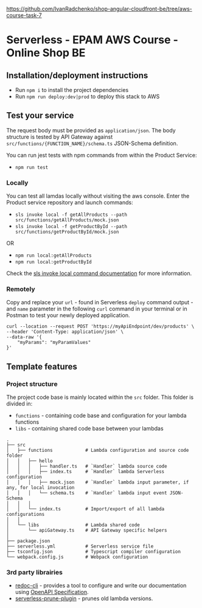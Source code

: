 https://github.com/IvanRadchenko/shop-angular-cloudfront-be/tree/aws-course-task-7




# Serverless - EPAM AWS Course - Online Shop BE

## Installation/deployment instructions

- Run `npm i` to install the project dependencies
- Run `npm run deploy:dev|prod` to deploy this stack to AWS

## Test your service

The request body must be provided as `application/json`.
The body structure is tested by API Gateway against `src/functions/{FUNCTION_NAME}/schema.ts` JSON-Schema definition.

You can run jest tests with npm commands from within the Product Service:

- `npm run test`

### Locally

You can test all lamdas locally without visiting the aws console. Enter the Product service repository and launch commands:

- `sls invoke local -f getAllProducts --path src/functions/getAllProducts/mock.json`
- `sls invoke local -f getProductById --path src/functions/getProductById/mock.json`

OR

- `npm run local:getAllProducts`
- `npm run local:getProductById`

Check the [sls invoke local command documentation](https://www.serverless.com/framework/docs/providers/aws/cli-reference/invoke-local/) for more information.

### Remotely

Copy and replace your `url` - found in Serverless `deploy` command output - and `name` parameter in the following `curl` command in your terminal or in Postman to test your newly deployed application.

```
curl --location --request POST 'https://myApiEndpoint/dev/products' \
--header 'Content-Type: application/json' \
--data-raw '{
    "myParams": "myParamValues"
}'
```

## Template features

### Project structure

The project code base is mainly located within the `src` folder. This folder is divided in:

- `functions` - containing code base and configuration for your lambda functions
- `libs` - containing shared code base between your lambdas

```
.
├── src
│   ├── functions            # Lambda configuration and source code folder
│   │   ├── hello
│   │   │   ├── handler.ts   # `Handler` lambda source code
│   │   │   ├── index.ts     # `Handler` lambda Serverless configuration
│   │   │   ├── mock.json    # `Handler` lambda input parameter, if any, for local invocation
│   │   │   └── schema.ts    # `Handler` lambda input event JSON-Schema
│   │   │
│   │   └── index.ts         # Import/export of all lambda configurations
│   │
│   └── libs                 # Lambda shared code
│       └── apiGateway.ts    # API Gateway specific helpers
│
├── package.json
├── serverless.yml           # Serverless service file
├── tsconfig.json            # Typescript compiler configuration
└── webpack.config.js        # Webpack configuration
```

### 3rd party librairies

- [redoc-cli](https://github.com/Redocly/redoc) - provides a tool to configure and write our documentation using [OpenAPI Specification](https://swagger.io/specification).
- [serverless-prune-plugin](https://github.com/claygregory/serverless-prune-plugin) - prunes old lambda versions.
